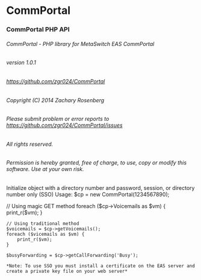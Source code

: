 CommPortal
==========

### CommPortal PHP API

###### CommPortal - PHP library for MetaSwitch EAS CommPortal
###### version 1.0.1
###### https://github.com/zgr024/CommPortal
###### Copyright (C) 2014 Zachary Rosenberg
###### Please submit problem or error reports to https://github.com/zgr024/CommPortal/issues  

###### All rights reserved.
###### Permission is hereby granted, free of charge, to use, copy or modify this software.  Use at your own risk.

Initialize object with a directory number and password, session, or directory number only (SSO)
Usage:
  $cp = new CommPortal(1234567890);
  
  // Using magic GET method
	foreach ($cp->Voicemails as $vm) {
	    print_r($vm);
	}
	
	// Using traditional method
	$voicemails = $cp->getVoicemails();
	foreach ($vicemails as $vm) {
	    print_r($vm);
	}
			
	$busyForwarding = $cp->getCallForwarding('Busy');
	
	*Note: To use SSO you must install a certificate on the EAS server and create a private key file on your web server*
		
